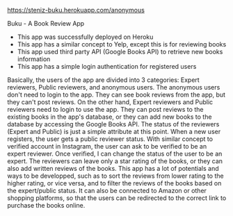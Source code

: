 https://steniz-buku.herokuapp.com/anonymous

Buku - A Book Review App

- This app was successfully deployed on Heroku
- This app has a similar concept to Yelp, except this is for reviewing books
- This app used third party API (Google Books API) to retrieve new books information
- This app has a simple login authentication for registered users

Basically, the users of the app are divided into 3 categories: Expert reviewers, Public reviewers, and anonymous users. The anonymous users don't need to login to the app. They can see book reviews from the app, but they can't post reviews. On the other hand, Expert reviewers and Public reviewers need to login to use the app. They can post reviews to the existing books in the app's database, or they can add new books to the database by accessing the Google Books API. The status of the reviewers (Expert and Public) is just a simple attribute at this point. When a new user registers, the user gets a public reviewer status. With similar concept to verified account in Instagram, the user can ask to be verified to be an expert reviewer. Once verified, I can change the status of the user to be an expert. The reviewers can leave only a star rating of the books, or they can also add written reviews of the books. This app has a lot of potentials and ways to be developped, such as to sort the reviews from lower rating to the higher rating, or vice versa, and to filter the reviews of the books based on the expert/public status. It can also be connected to Amazon or other shopping platforms, so that the users can be redirected to the correct link to purchase the books online.
